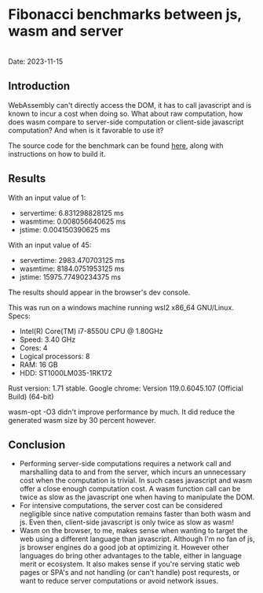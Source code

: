 # Fibonacci benchmarks between js, wasm and server
<br>
Date: 2023-11-15
<br>

## Introduction

WebAssembly can't directly access the DOM, it has to call javascript and is known to incur a cost when doing so. What about raw computation, how does wasm compare to server-side computation or client-side javascript computation? And when is it favorable to use it?

The source code for the benchmark can be found [here](https://github.com/MoAlyousef/fib-bench), along with instructions on how to build it.

## Results
With an input value of 1:
- servertime: 6.831298828125 ms
- wasmtime: 0.008056640625 ms
- jstime: 0.004150390625 ms

With an input value of 45:
- servertime: 2983.470703125 ms
- wasmtime: 8184.0751953125 ms
- jstime: 15975.77490234375 ms

The results should appear in the browser's dev console. 

This was run on a windows machine running wsl2 x86_64 GNU/Linux.
Specs:
- Intel(R) Core(TM) i7-8550U CPU @ 1.80GHz
- Speed: 3.40 GHz
- Cores: 4
- Logical processors: 8
- RAM: 16 GB
- HDD: ST1000LM035-1RK172

Rust version: 1.71 stable.
Google chrome: Version 119.0.6045.107 (Official Build) (64-bit)

wasm-opt -O3 didn't improve performance by much. It did reduce the generated wasm size by 30 percent however.

## Conclusion
- Performing server-side computations requires a network call and marshalling data to and from the server, which incurs an unnecessary cost when the computation is trivial. In such cases javascript and wasm offer a close enough computation cost. A wasm function call can be twice as slow as the javascript one when having to manipulate the DOM. 
- For intensive computations, the server cost can be considered negligible since native computation remains faster than both wasm and js. Even then, client-side javascript is only twice as slow as wasm!
- Wasm on the browser, to me, makes sense when wanting to target the web using a different language than javascript. Although I'm no fan of js, js browser engines do a good job at optimizing it. However other languages do bring other advantages to the table, either in language merit or ecosystem. It also makes sense if you're serving static web pages or SPA's and not handling (or can't handle) post requrests, or want to reduce server computations or avoid network issues. 
